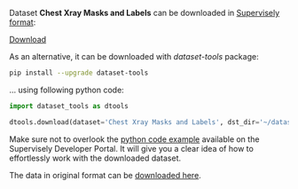 Dataset **Chest Xray Masks and Labels** can be downloaded in [Supervisely format](https://developer.supervisely.com/api-references/supervisely-annotation-json-format):

 [Download](https://assets.supervisely.com/remote/eyJsaW5rIjogInMzOi8vc3VwZXJ2aXNlbHktZGF0YXNldHMvMTU1OF9DaGVzdCBYcmF5IE1hc2tzIGFuZCBMYWJlbHMvY2hlc3QteHJheS1tYXNrcy1hbmQtbGFiZWxzLURhdGFzZXROaW5qYS50YXIiLCAic2lnIjogIk5PYWZRSUVXOTYvS1N5VURpMkVublNEdDE1dGJuaEF4R2hxVG1ONC9GL2M9In0=?response-content-disposition=attachment%3B%20filename%3D%22chest-xray-masks-and-labels-DatasetNinja.tar%22)

As an alternative, it can be downloaded with *dataset-tools* package:
``` bash
pip install --upgrade dataset-tools
```

... using following python code:
``` python
import dataset_tools as dtools

dtools.download(dataset='Chest Xray Masks and Labels', dst_dir='~/dataset-ninja/')
```
Make sure not to overlook the [python code example](https://developer.supervisely.com/getting-started/python-sdk-tutorials/iterate-over-a-local-project) available on the Supervisely Developer Portal. It will give you a clear idea of how to effortlessly work with the downloaded dataset.

The data in original format can be [downloaded here](https://www.kaggle.com/datasets/nikhilpandey360/chest-xray-masks-and-labels/download?datasetVersionNumber=1).